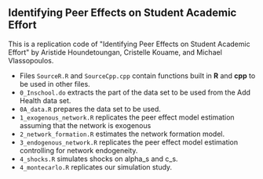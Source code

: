 ## Identifying Peer Effects on Student Academic Effort
This is a replication code of "Identifying Peer Effects on Student Academic Effort" by Aristide Houndetoungan, Cristelle Kouame, and Michael Vlassopoulos.

- Files `SourceR.R` and `SourceCpp.cpp` contain functions built in **R** and **cpp** to be used in other files.
- `0_Inschool.do` extracts the part of the data set to be used from the Add Health data set.
- `0A_data.R` prepares the data set to be used.
- `1_exogenous_network.R` replicates the peer effect model estimation assuming that the network is exogenous
- `2_network_formation.R` estimates the network formation model.
- `3_endogenous_network.R` replicates the peer effect model estimation controlling for network endogeneity.
- `4_shocks.R` simulates shocks on alpha_s and c_s.
- `4_montecarlo.R` replicates our simulation study.
